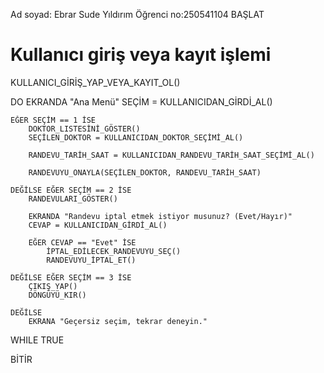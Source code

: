 Ad soyad: Ebrar Sude Yıldırım
Öğrenci no:250541104
BAŞLAT

# Kullanıcı giriş veya kayıt işlemi
KULLANICI_GİRİŞ_YAP_VEYA_KAYIT_OL()

DO
    EKRANDA "Ana Menü"
    SEÇİM = KULLANICIDAN_GİRDİ_AL()
    
    EĞER SEÇİM == 1 İSE
        DOKTOR_LISTESİNİ_GÖSTER()
        SEÇİLEN_DOKTOR = KULLANICIDAN_DOKTOR_SEÇİMİ_AL()
        
        RANDEVU_TARİH_SAAT = KULLANICIDAN_RANDEVU_TARİH_SAAT_SEÇİMİ_AL()
        
        RANDEVUYU_ONAYLA(SEÇİLEN_DOKTOR, RANDEVU_TARİH_SAAT)
    
    DEĞİLSE EĞER SEÇİM == 2 İSE
        RANDEVULARI_GÖSTER()
        
        EKRANDA "Randevu iptal etmek istiyor musunuz? (Evet/Hayır)"
        CEVAP = KULLANICIDAN_GİRDİ_AL()
        
        EĞER CEVAP == "Evet" İSE
            İPTAL_EDİLECEK_RANDEVUYU_SEÇ()
            RANDEVUYU_İPTAL_ET()
    
    DEĞİLSE EĞER SEÇİM == 3 İSE
        ÇIKIŞ_YAP()
        DÖNGÜYÜ_KIR()
    
    DEĞİLSE
        EKRANA "Geçersiz seçim, tekrar deneyin."

WHILE TRUE

BİTİR

